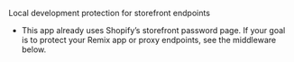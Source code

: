 Local development protection for storefront endpoints
- This app already uses Shopify’s storefront password page. If your goal is to protect your Remix app or proxy endpoints, see the middleware below.
